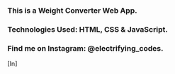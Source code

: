 ### This is a Weight Converter Web App.

### Technologies Used: HTML, CSS & JavaScript.

### Find me on Instagram: @electrifying_codes.

[In]